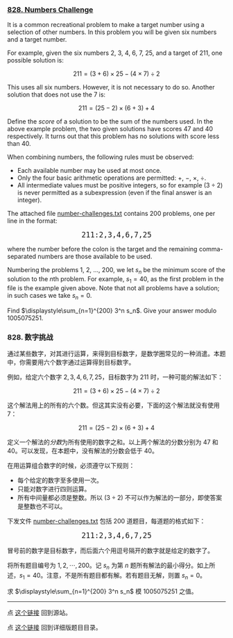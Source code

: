 ### [828. Numbers Challenge](https://projecteuler.net/problem=828)

It is a common recreational problem to make a target number using a selection of other numbers. In this problem you will be given six numbers and a target number.

For example, given the six numbers $2$, $3$, $4$, $6$, $7$, $25$, and a target of $211$, one possible solution is:

$$
211 = (3+6)\times 25 − (4\times7)\div 2
$$

This uses all six numbers. However, it is not necessary to do so. Another solution that does not use the $7$ is:

$$
211 = (25−2)\times (6+3) + 4
$$

Define the *score* of a solution to be the sum of the numbers used. In the above example problem, the two given solutions have scores $47$ and $40$ respectively. It turns out that this problem has no solutions with score less than $40$.

When combining numbers, the following rules must be observed:

* Each available number may be used at most once.
* Only the four basic arithmetic operations are permitted: $+$, $-$, $\times$, $\div$.
* All intermediate values must be positive integers, so for example $(3\div 2)$ is never permitted as a subexpression (even if the final answer is an integer).

The attached file [number-challenges.txt](https://pe.xiaoyaowudi.com/project/resources/p828_number_challenges.txt) contains 200 problems, one per line in the format:

<center><big><tt>211:2,3,4,6,7,25</tt></big></center>

where the number before the colon is the target and the remaining comma-separated numbers are those available to be used.

Numbering the problems 1, 2, ..., 200, we let $s_n$ be the minimum score of the solution to the $n$th problem. For example, $s_1=40$, as the first problem in the file is the example given above. Note that not all problems have a solution; in such cases we take $s_n=0$.

Find $\displaystyle\sum_{n=1}^{200} 3^n s_n$. Give your answer modulo $1005075251$.

### 828. 数字挑战

通过某些数字，对其进行运算，来得到目标数字，是数学圈常见的一种消遣。本题中，你需要用六个数字通过运算得到目标数字。

例如，给定六个数字 $2,3,4,6,7,25$，目标数字为 $211$ 时，一种可能的解法如下：

$$
211 = (3+6)\times 25 − (4\times7)\div 2
$$

这个解法用上的所有的六个数。但这其实没有必要，下面的这个解法就没有使用 $7$：

$$
211 = (25−2)\times (6+3) + 4
$$

定义一个解法的*分数*为所有使用的数字之和。以上两个解法的分数分别为 $47$ 和 $40$。可以发现，在本题中，没有解法的分数会低于 $40$。

在用运算组合数字的时候，必须遵守以下规则：

* 每个给定的数字至多使用一次。
* 只能对数字进行四则运算。
* 所有中间量都必须是整数。所以 $(3\div 2)$ 不可以作为解法的一部分，即使答案是整数也不可以。

下发文件 [number-challenges.txt](https://pe.xiaoyaowudi.com/project/resources/p828_number_challenges.txt) 包括 200 道题目，每道题的格式如下：

<center><big><tt>211:2,3,4,6,7,25</tt></big></center>

冒号前的数字是目标数字，而后面六个用逗号隔开的数字就是给定的数字了。

将所有题目编号为 $1, 2, \cdots, 200$。记 $s_n$ 为第 $n$ 题所有解法的最小得分。如上所述，$s_1=40$。注意，不是所有题目都有解。若有题目无解，则置 $s_n=0$。

求 $\displaystyle\sum_{n=1}^{200} 3^n s_n$ 模 $1005075251$ 之值。

---

点 [这个链接](https://fsy-juruo.github.io/pe-chinese-translation/) 回到源站。

点 [这个链接](https://fsy-juruo.github.io/pe-chinese-translation/detailed_content_archives.html) 回到详细版题目目录。